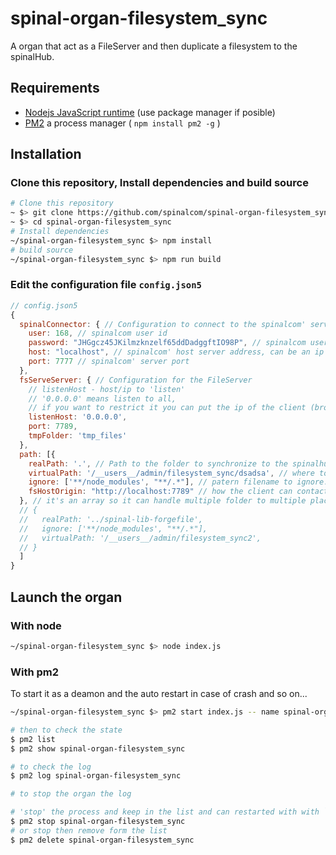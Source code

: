 # spinal-organ-filesystem_sync
A organ that act as a FileServer and then duplicate a filesystem to the spinalHub.

## Requirements

- [Nodejs JavaScript runtime](https://nodejs.org/en/download/)  (use package manager if posible)
- [PM2](https://github.com/Unitech/pm2) a process manager ( `npm install pm2 -g` )

## Installation

### Clone this repository, Install dependencies and build source 
```sh
# Clone this repository
~ $> git clone https://github.com/spinalcom/spinal-organ-filesystem_sync.git
~ $> cd spinal-organ-filesystem_sync
# Install dependencies
~/spinal-organ-filesystem_sync $> npm install
# build source
~/spinal-organ-filesystem_sync $> npm run build
```
### Edit the configuration file `config.json5`

```js
// config.json5 
{
  spinalConnector: { // Configuration to connect to the spinalcom' server
    user: 168, // spinalcom user id
    password: "JHGgcz45JKilmzknzelf65ddDadggftIO98P", // spinalcom user password
    host: "localhost", // spinalcom' host server address, can be an ip address
    port: 7777 // spinalcom' server port
  },
  fsServeServer: { // Configuration for the FileServer
    // listenHost - host/ip to 'listen'
    // '0.0.0.0' means listen to all,
    // if you want to restrict it you can put the ip of the client (browser)
    listenHost: '0.0.0.0',
    port: 7789,
    tmpFolder: 'tmp_files'
  },
  path: [{
    realPath: '.', // Path to the folder to synchronize to the spinalhub.
    virtualPath: '/__users__/admin/filesystem_sync/dsadsa', // where to put the synchonized data in the spinalhub virtual filesystem.
    ignore: ['**/node_modules', "**/.*"], // patern filename to ignore. Here means "node_modules" and everything that start with "."
    fsHostOrigin: "http://localhost:7789" // how the client can contact the server. Replace localhost by the ip that launch this organ.
  }, // it's an array so it can handle multiple folder to multiple places
  // {
  //   realPath: '../spinal-lib-forgefile',
  //   ignore: ['**/node_modules', "**/.*"],
  //   virtualPath: '/__users__/admin/filesystem_sync2',
  // }
  ]
}
```

## Launch the organ

### With node
```sh
~/spinal-organ-filesystem_sync $> node index.js
```

### With pm2
To start it as a deamon and the auto restart in case of crash and so on...
```sh
~/spinal-organ-filesystem_sync $> pm2 start index.js -- name spinal-organ-filesystem_sync

# then to check the state
$ pm2 list
$ pm2 show spinal-organ-filesystem_sync

# to check the log
$ pm2 log spinal-organ-filesystem_sync

# to stop the organ the log

# 'stop' the process and keep in the list and can restarted with with `pm2 start <id|name>` 
$ pm2 stop spinal-organ-filesystem_sync
# or stop then remove form the list
$ pm2 delete spinal-organ-filesystem_sync
```
